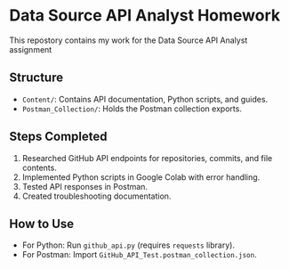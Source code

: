 # Data Source API Analyst Homework

This repostory contains my work for the Data Source API Analyst assignment

## Structure
- `Content/`: Contains API documentation, Python scripts, and guides.
- `Postman_Collection/`: Holds the Postman collection exports.

## Steps Completed
1. Researched GitHub API endpoints for repositories, commits, and file contents.
2. Implemented Python scripts in Google Colab with error handling.
3. Tested API responses in Postman.
4. Created troubleshooting documentation.

## How to Use
- For Python: Run `github_api.py` (requires `requests` library).
- For Postman: Import `GitHub_API_Test.postman_collection.json`.   

